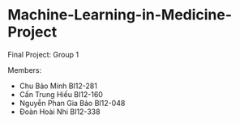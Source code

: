 ﻿# Machine-Learning-in-Medicine-Project
Final Project: Group 1

Members:
- Chu Bảo Minh BI12-281
- Cấn Trung Hiếu BI12-160
- Nguyễn Phan Gia Bảo BI12-048
- Đoàn Hoài Nhi BI12-338

